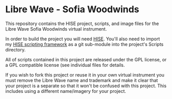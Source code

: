 # Libre Wave - Sofia Woodwinds
This repository contains the HISE project, scripts, and image files for the Libre Wave Sofia Woodwinds virtual instrument.

In order to build the project you will need [HISE](https://github.com/christophhart/HISE). You'll also need to import my [HISE scripting framework](https://github.com/davidhealey/HISE-Scripting-Framework) as a git sub-module into the project's Scripts directory.

All of scripts contained in this project are released under the GPL license, or a GPL compatible license (see individual files for details.

If you wish to fork this project or reuse it in your own virtual instrument you must remove the Libre Wave name and trademark and make it clear that your project is a separate so that it won't be confused with this project. This includes using a different name/imagery for your project.
